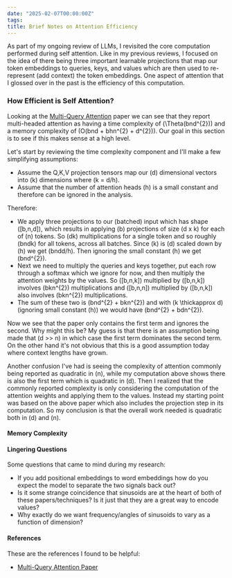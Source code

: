 ```yaml
---
date: "2025-02-07T00:00:00Z"
tags:
title: Brief Notes on Attention Efficiency
---
```


As part of my ongoing review of LLMs, I revisited the core computation performed during self attention. Like in my previous reviews, I focused on the
idea of there being three important learnable projections that map our token embeddings to queries, keys, and values which are then used to re-represent (add context) the token embeddings. One aspect of attention that I glossed over in the past is the efficiency of this computation.  

<!-- In this blog post I aim to make note of a few briefly stopic the efficiency of attention and some of the techniques that have come out to make it more efficient.  -->

### How Efficient is Self Attention?
Looking at the [Multi-Query Attention](#references) paper we can see that they report multi-headed attention as having a time complexity of \(\Theta(bnd^{2})\) and a memory complexity of \(O(bnd + bhn^{2} + d^{2})\). Our goal in this section is to see if this makes sense at a high level.

Let's start by reviewing the time complexity component and I'll make a few simplifying assumptions:
- Assume the Q,K,V projection tensors map our \(d\) dimensional vectors into \(k\) dimensions where \(k = d/h\).
- Assume that the number of attention heads \(h\) is a small constant and therefore can be ignored in the analysis. 

Therefore:
- We apply three projections to our (batched) input which has shape \([b,n,d]\), which results in applying \(b\) projections of size \(d x k\) for each of \(n\) tokens. So \(dk\) multiplications for a single token and so roughly \(bndk\) for all tokens, across all batches. Since \(k\) is \(d\) scaled down by \(h\) we get \(bndd/h\). Then ignoring the small constant \(h\) we get \(bnd^{2}\).
- Next we need to multiply the queries and keys together, put each row through a softmax which we ignore for now, and then multiply the attention weights by the values. So \([b,n,k]\) multiplied by \([b,n,k]\) involves \(bkn^{2}\) multiplications and \([b,n,n]\) multiplied by \([b,n,k]\) also involves \(bkn^{2}\) multiplications.
- The sum of these two is \(bnd^{2} + bkn^{2}\) and with \(k \thickapprox d\) (ignoring small constant \(h\)) we would have \(bnd^{2} + bdn^{2}\). 

Now we see that the paper only contains the first term and ignores the second. Why might this be? My guess is that there is an assumption being made that \(d >> n\) in which case the first term dominates the second term. On the other hand it's not obvious that this is a good assumption today where context lengths have grown. 

Another confusion I've had is seeing the complexity of attention commonly being reported as quadratic in \(n\), while my computation above shows there is also the first term which is quadratic in \(d\). Then I realized that the commonly reported complexity is only considering the computation of the attention weights and applying them to the values. Instead my starting point was based on the above paper which also includes the projection step in its computation. So my conclusion is that the overall work needed is quadratic both in \(d\) and \(n\).

#### Memory Complexity



#### Lingering Questions
Some questions that came to mind during my research:
- If you add positional embeddings to word embeddings how do you expect the model to separate the two signals back out?
- Is it some strange coincidence that sinusoids are at the heart of both of these papers/techniques? Is it just that they are a great way to encode values?
- Why exactly do we want frequency/angles of sinusoids to vary as a function of dimension?

#### References
These are the references I found to be helpful:  
- [Multi-Query Attention Paper](https://arxiv.org/pdf/1911.02150)






